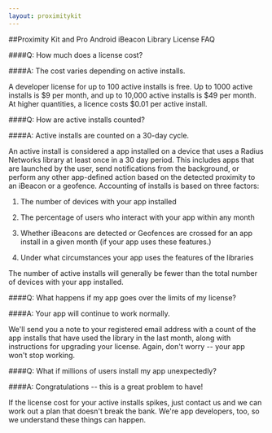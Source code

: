 ```yaml
---
layout: proximitykit
---
```


##Proximity Kit and Pro Android iBeacon Library License FAQ

####Q: How much does a license cost?

####A: The cost varies depending on active installs.

A developer license for up to 100 active installs is free.  Up to 1000 active installs is $9 per month, and up to 10,000 active installs is $49 per month.  At higher quantities, a licence costs $0.01 per active install.

####Q: How are active installs counted?

####A: Active installs are counted on a 30-day cycle.

An active install is considered a app installed on a device that uses a Radius Networks library at least once in a 30 day period.
This includes apps that are launched by the user, send notifications from the background, or perform any other app-defined action based on the
detected proximity to an iBeacon or a geofence.  Accounting of installs is based on three factors:

1. The number of devices with your app installed

2. The percentage of users who interact with your app within any month

3. Whether iBeacons are detected or Geofences are crossed for an app install in a given month (if your app uses these features.)

4. Under what circumstances your app uses the features of the libraries

The number of active installs will generally be fewer than the total number of devices with your app installed.

####Q: What happens if my app goes over the limits of my license?

####A: Your app will continue to work normally.

We'll send you a note to your registered email address with a count of the app installs that have used the library in the last month,
along with instructions for upgrading your license.  Again, don't worry -- your app won't stop working.

####Q: What if millions of users install my app unexpectedly?

####A: Congratulations -- this is a great problem to have!  

If the license cost for your active installs spikes, just contact us and we can work out a plan that doesn't break the bank.  We're app developers, too, so
we understand these things can happen.

